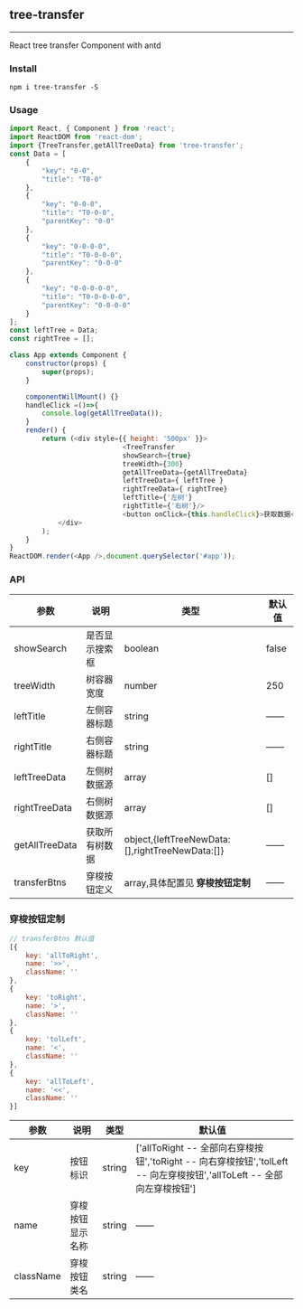 ## tree-transfer
---
React tree transfer Component with antd

### Install
```
npm i tree-transfer -S
```

### Usage
```javaScript
import React, { Component } from 'react';
import ReactDOM from 'react-dom';
import {TreeTransfer,getAllTreeData} from 'tree-transfer';
const Data = [
	{
		"key": "0-0",
		"title": "T0-0"
	},
	{
		"key": "0-0-0",
		"title": "T0-0-0",
		"parentKey": "0-0"
	},
	{
		"key": "0-0-0-0",
		"title": "T0-0-0-0",
		"parentKey": "0-0-0"
	},
	{
		"key": "0-0-0-0-0",
		"title": "T0-0-0-0-0",
		"parentKey": "0-0-0-0"
	}
];
const leftTree = Data;
const rightTree = [];

class App extends Component {
	constructor(props) {
		super(props);
	}

	componentWillMount() {}
	handleClick =()=>{
		console.log(getAllTreeData());
	}
	render() {
		return (<div style={{ height: '500px' }}>
                            <TreeTransfer 
                            showSearch={true} 
                            treeWidth={300} 
                            getAllTreeData={getAllTreeData} 
                            leftTreeData={ leftTree } 
                            rightTreeData={ rightTree} 
                            leftTitle={'左树'} 
                            rightTitle={'右树'}/>	
                            <button onClick={this.handleClick}>获取数据</button>
			</div>
		);
	}
}
ReactDOM.render(<App />,document.querySelector('#app'));

```

### API
|参数|说明|类型|默认值
|-|-|-|-|
|showSearch|是否显示搜索框|boolean|false|
|treeWidth|树容器宽度|number|250|
|leftTitle|左侧容器标题|string|——|
|rightTitle|右侧容器标题|string|——|
|leftTreeData|左侧树数据源|array|[]|
|rightTreeData|右侧树数据源|array|[]|
|getAllTreeData|获取所有树数据|object,{leftTreeNewData:[],rightTreeNewData:[]}|——|
|transferBtns|穿梭按钮定义|array,具体配置见 **穿梭按钮定制**|——|

### 穿梭按钮定制
```javaScript
// transferBtns 默认值
[{
	key: 'allToRight',
	name: '>>',
	className: ''
},
{
	key: 'toRight',
	name: '>',
	className: ''
},
{
	key: 'tolLeft',
	name: '<',
	className: ''
},
{
	key: 'allToLeft',
	name: '<<',
	className: ''
}]
```
|参数|说明|类型|默认值
|-|-|-|-|
|key|按钮标识|string|['allToRight -- 全部向右穿梭按钮','toRight -- 向右穿梭按钮','tolLeft -- 向左穿梭按钮','allToLeft -- 全部向左穿梭按钮']|
|name|穿梭按钮显示名称|string|——|
|className|穿梭按钮类名|string|——|
